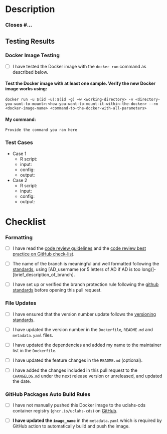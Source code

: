 # Description
<!--- Briefly describe the changes included in this pull request and the paths to the test cases below
 !--- starting with 'Closes #...' if appropriate --->

### Closes #...

## Testing Results

### Docker Image Testing

- [ ] I have tested the Docker image with the `docker run` command as described below.

#### Test the Docker image with at least one sample. Verify the new Docker image works using:

```docker run -u $(id -u):$(id -g) –w <working-directory> -v <directory-you-want-to-mount>:<how-you-want-to-mount-it-within-the-docker> --rm <docker-image-name> <command-to-the-docker-with-all-parameters>```

#### My command:

```Provide the command you ran here```

### Test Cases

- Case 1
    - R script:    <!-- path to R script -->
    - input: <!-- path/to/input if any -->
    - config:    <!-- path/to/config if any -->
    - output:    <!-- path/to/output plots -->
- Case 2
    - R script:    <!-- path to R script -->
    - input: <!-- path/to/input if any -->
    - config:    <!-- path/to/config if any -->
    - output:    <!-- path/to/output plots -->


# Checklist
<!--- Please read each of the following items and confirm by replacing the [ ] with a [X] --->

### Formatting

- [ ] I have read the [code review guidelines](https://uclahs-cds.atlassian.net/wiki/spaces/BOUTROSLAB/pages/3187646/Code+Review+Guidelines) and the [code review best practice on GitHub check-list](https://uclahs-cds.atlassian.net/wiki/spaces/BOUTROSLAB/pages/3189956/Code+Review+Best+Practice+on+GitHub+-+Check+List).

- [ ] The name of the branch is meaningful and well formatted following the [standards](https://uclahs-cds.atlassian.net/wiki/spaces/BOUTROSLAB/pages/3189956/Code+Review+Best+Practice+on+GitHub+-+Check+List), using \[AD_username (or 5 letters of AD if AD is too long)]-\[brief_description_of_branch].

- [ ] I have set up or verified the branch protection rule following the [github standards](https://uclahs-cds.atlassian.net/wiki/spaces/BOUTROSLAB/pages/3190380/GitHub+Standards#GitHubStandards-Branchprotectionrule) before opening this pull request.

### File Updates

- [ ] I have ensured that the version number update follows the [versioning standards](https://uclahs-cds.atlassian.net/wiki/spaces/BOUTROSLAB/pages/3188472/Docker+image+versioning+standardization).

- [ ] I have updated the version number in the `Dockerfile`, `README.md` and `metadata.yaml` files.

- [ ] I have updated the dependencies and added my name to the maintainer list in the `Dockerfile`.

- [ ] I have updated the feature changes in the `README.md` (optional).

- [ ] I have added the changes included in this pull request to the `CHANGELOG.md` under the next release version or unreleased, and updated the date.

### GitHub Packages Auto Build Rules

- [ ] I have not manually pushed this Docker image to the uclahs-cds container registry (`ghcr.io/uclahs-cds`) on [GitHub](https://github.com/orgs/uclahs-cds/packages).

- [ ] **I have updated the `image_name`** in the `metadata.yaml` which is required by GitHub action to automatically build and push the image.
